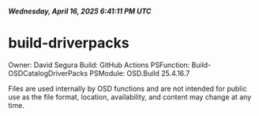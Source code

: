 ﻿##### Wednesday, April 16, 2025 6:41:11 PM UTC

# build-driverpacks

Owner: David Segura
Build: GitHub Actions
PSFunction: Build-OSDCatalogDriverPacks
PSModule: OSD.Build 25.4.16.7

Files are used internally by OSD functions and are not intended for public use as the file format, location, availability, and content may change at any time.
